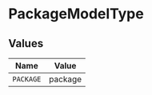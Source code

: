 # PackageModelType


## Values

| Name      | Value     |
| --------- | --------- |
| `PACKAGE` | package   |